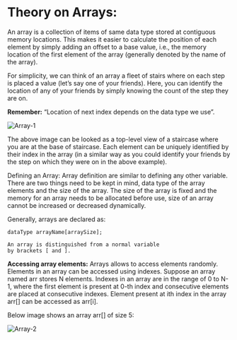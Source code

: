 # Theory on Arrays:  
  
An array is a collection of items of same data type stored at contiguous memory locations. This makes it easier to calculate the position of each element by simply adding an offset to a base value, i.e., the memory location of the first element of the array (generally denoted by the name of the array).  

For simplicity, we can think of an array a fleet of stairs where on each step is placed a value (let’s say one of your friends). Here, you can identify the location of any of your friends by simply knowing the count of the step they are on.  

**Remember:** “Location of next index depends on the data type we use”.  

![Array-1](https://github.com/absognety/DSA-GeeksClasses/blob/master/Arrays/array-1.png "Array 1")  

The above image can be looked as a top-level view of a staircase where you are at the base of staircase. Each element can be uniquely identified by their index in the array (in a similar way as you could identify your friends by the step on which they were on in the above example).  

Defining an Array: Array definition are similar to defining any other variable. There are two things need to be kept in mind, data type of the array elements and the size of the array. The size of the array is fixed and the memory for an array needs to be allocated before use, size of an array cannot be increased or decreased dynamically.  

Generally, arrays are declared as:  

```
dataType arrayName[arraySize];

An array is distinguished from a normal variable 
by brackets [ and ].
```  

**Accessing array elements:** Arrays allows to access elements randomly. Elements in an array can be accessed using indexes. Suppose an array named arr stores N elements. Indexes in an array are in the range of 0 to N-1, where the first element is present at 0-th index and consecutive elements are placed at consecutive indexes. Element present at ith index in the array arr[] can be accessed as arr[i].  

Below image shows an array arr[] of size 5:  

![Array-2](https://github.com/absognety/DSA-GeeksClasses/blob/master/Arrays/Array-2.jpg "Array 2")  
